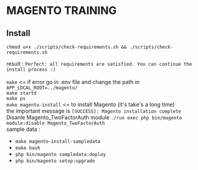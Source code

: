 # MAGENTO TRAINING
## Install

```CLI
chmod u+x ./scripts/check-requirements.sh && ./scripts/check-requirements.sh
```
result : `Perfect: all requirements are satisfied. You can continue the install process :)
`<br><br>
`make`  <= if error go in .env file and change the path in `APP_LOCAL_ROOT=../magento/`<br>
`make startd`<br>
`make ps`<br>
`make magento-install` <= to install Magento (it's take's a long time)<br>
the important message is `[SUCCESS]: Magento installation complete`<br>
Disanle Magento_TwoFactorAuth module `./run exec php bin/magento module:disable Magento_TwoFactorAuth`<br>
sample data : 
- `make magento-install-sampledata`
- `make bash`
- `php bin/magento sampledata:deploy`
- `php bin/magento setup:upgrade`